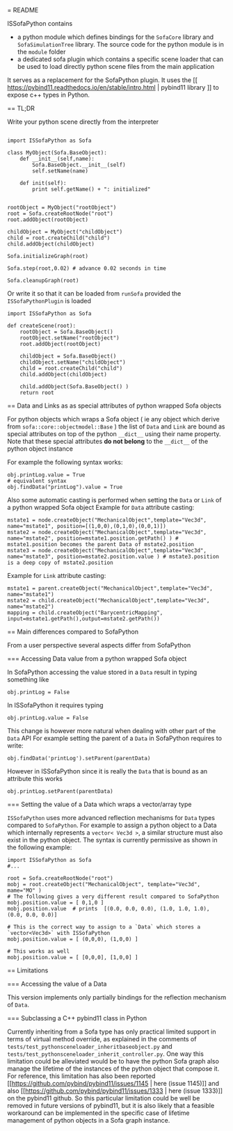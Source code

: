 = README

ISSofaPython contains 
- a python module which defines bindings for the `SofaCore` library and `SofaSimulationTree` library. The source code for the python module is in the `module` folder
- a dedicated sofa plugin which contains a specific scene loader that can be used to load directly python scene files from the main application

It serves as a replacement for the SofaPython plugin. It uses the [[ https://pybind11.readthedocs.io/en/stable/intro.html | pybind11 library ]] to expose c++ types in Python.

== TL;DR

Write your python scene directly from the interpreter

```lang=python

import ISSofaPython as Sofa

class MyObject(Sofa.BaseObject):
    def __init__(self,name):
        Sofa.BaseObject.__init__(self)
        self.setName(name)
    
    def init(self):
        print self.getName() + ": initialized"


rootObject = MyObject("rootObject")
root = Sofa.createRootNode("root")
root.addObject(rootObject)

childObject = MyObject("childObject")
child = root.createChild("child")
child.addObject(childObject)

Sofa.initializeGraph(root)

Sofa.step(root,0.02) # advance 0.02 seconds in time

Sofa.cleanupGraph(root)
```

Or write it so that it can be loaded from `runSofa` provided the `ISSofaPythonPlugin` is loaded

```lang=python
import ISSofaPython as Sofa

def createScene(root):
    rootObject = Sofa.BaseObject()
    rootObject.setName("rootObject")
    root.addObject(rootObject)

    childObject = Sofa.BaseObject()
    childObject.setName("childObject")
    child = root.createChild("child")
    child.addObject(childObject)

    child.addObject(Sofa.BaseObject() )
    return root
```

== Data and Links as as special attributes of python wrapped Sofa objects

For python objects which wraps a Sofa object ( ie any object which derive from `sofa::core::objectmodel::Base` ) the list of `Data` and `Link` 
are bound as special attributes on top of the python `__dict__` using their name property.
Note that these special attributes **do not belong** to the `__dict__` of the python object instance

For example the following syntax works:

```lang=python
obj.printLog.value = True 
# equivalent syntax 
obj.findData("printLog").value = True
```

Also some automatic casting is performed when setting the `Data` or `Link` of a python wrapped Sofa object
Example for `Data` attribute casting:
```lang=python
mstate1 = node.createObject("MechanicalObject",template="Vec3d", name="mstate1", position=[(1,0,0),(0,1,0),(0,0,1)])
mstate2 = node.createObject("MechanicalObject",template="Vec3d", name="mstate2", position=mstate1.position.getPath() ) # mstate1.position becomes the parent Data of mstate2.position
mstate3 = node.createObject("MechanicalObject",template="Vec3d", name="mstate3", position=mstate2.position.value ) # mstate3.position is a deep copy of mstate2.position
```

Example for `Link` attribute casting:
```lang=python
mstate1 = parent.createObject("MechanicalObject",template="Vec3d", name="mstate1")
mstate2 = child.createObject("MechanicalObject",template="Vec3d", name="mstate2")
mapping = child.createObject("BarycentricMapping", input=mstate1.getPath(),output=mstate2.getPath())
```

== Main differences compared to SofaPython 

From a user perspective several aspects differ from SofaPython

=== Accessing Data value from a python wrapped Sofa object

In SofaPython accessing the value stored in a `Data` result in typing something like
```lang=python 
obj.printLog = False
```

In ISSofaPython it requires typing
```lang=python
obj.printLog.value = False
```

This change is however more natural when dealing with other part of the `Data` API
For example setting the parent of a `Data` in SofaPython requires to write:
```lang=python
obj.findData('printLog').setParent(parentData)
```
However in ISSofaPython since it is really the `Data` that is bound as an attribute 
this works
```lang=python
obj.printLog.setParent(parentData)
```

=== Setting the value of a Data which wraps a vector/array type 

`ISSofaPython` uses more advanced reflection mechanisms for `Data` types compared to `SofaPython`.
For example to assign a python object to a Data which internally represents a `vector< Vec3d >`, a similar structure must also exist in the python object.
The syntax is currently permissive as shown in the following example:
```lang=python
import ISSofaPython as Sofa
#...

root = Sofa.createRootNode("root")
mobj = root.createObject("MechanicalObject", template="Vec3d", mame="MO" )
# The following gives a very different result compared to SofaPython 
mobj.position.value = [ 0,1,0 ]
mobj.position.value  # prints  [(0.0, 0.0, 0.0), (1.0, 1.0, 1.0), (0.0, 0.0, 0.0)] 

# This is the correct way to assign to a `Data` which stores a `vector<Vec3d>` with ISSofaPython
mobj.position.value = [ (0,0,0), (1,0,0) ]

# This works as well
mobj.position.value = [ [0,0,0], [1,0,0] ]

```

== Limitations

=== Accessing the value of a Data

This version implements only partially bindings for the reflection mechanism of `Data`.

=== Subclassing a C++ pybind11 class in Python

Currently inheriting from a Sofa type has only practical limited support in terms of virtual method override, as explained in the comments of `tests/test_pythonsceneloader_inheritbaseobject.py` and `tests/test_pythonsceneloader_inherit_controller.py`.
One way this limitation could be alleviated would be to have the python Sofa graph also manage the lifetime of the instances of the python object that compose it.
For reference, this limitation has also been reported  [[https://github.com/pybind/pybind11/issues/1145 | here (issue 1145)]]  and also [[https://github.com/pybind/pybind11/issues/1333 | here (issue 1333)]] on the pybind11 github.
So this particular limitation could be well be removed in future versions of pybind11, but it is also likely that a feasible workaround can be implemented in the specific case of lifetime management of python objects in a Sofa graph instance.
